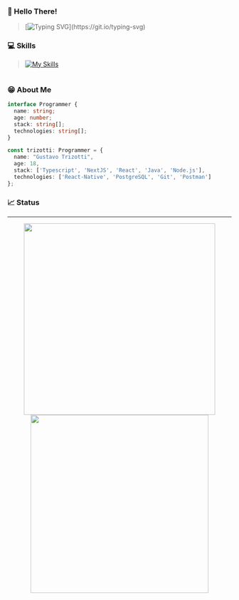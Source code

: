 ### 👋 Hello There!
>[![Typing SVG](https://readme-typing-svg.herokuapp.com?font=JetBrains+Mono&weight=700&size=32&pause=600&color=DDA3F7&vCenter=true&width=435&height=40&lines=Hello!+I'm+Gustavo+Trizotti.)](https://git.io/typing-svg)
### 💻 Skills
>[![My Skills](https://skillicons.dev/icons?i=ts,prisma,docker,nest,express,azure,react,nextjs,tailwind,figma,vite,androidstudio,github,gitlab,vscode,idea,postman,git&theme=dark&perline=9)](https://skillicons.dev)
#
### 😁 About Me
```typescript
interface Programmer {
  name: string;
  age: number;
  stack: string[];
  technologies: string[];
}

const trizotti: Programmer = {
  name: "Gustavo Trizotti",
  age: 18,
  stack: ['Typescript', 'NextJS', 'React', 'Java', 'Node.js'],
  technologies: ['React-Native', 'PostgreSQL', 'Git', 'Postman']
};
```
### 📈 Status
<hr>
<div align="center">
  <img src="https://github-readme-streak-stats.herokuapp.com/?user=GustavoTrizotti&theme=material-palenight&hide_border=true" width="430px"/>
  <img src="https://github-readme-stats.vercel.app/api?username=GustavoTrizotti&theme=material-palenight&show_icons=true&hide_border=true&count_private=true" width="400px"/> 
</div>
